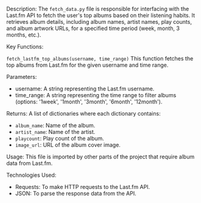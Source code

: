 Description:
The `fetch_data.py` file is responsible for interfacing with the Last.fm API to fetch the user's top albums based on their listening habits. It retrieves album details, including album names, artist names, play counts, and album artwork URLs, for a specified time period (week, month, 3 months, etc.).

Key Functions:

`fetch_lastfm_top_albums(username, time_range)`
This function fetches the top albums from Last.fm for the given username and time range.

Parameters:
- username: A string representing the Last.fm username.
- time_range: A string representing the time range to filter albums (options: '1week', '1month', '3month', '6month', '12month').

Returns:
A list of dictionaries where each dictionary contains:
- `album_name`: Name of the album.
- `artist_name`: Name of the artist.
- `playcount`: Play count of the album.
- `image_url`: URL of the album cover image.

Usage:
This file is imported by other parts of the project that require album data from Last.fm.

Technologies Used:
- Requests: To make HTTP requests to the Last.fm API.
- JSON: To parse the response data from the API.

